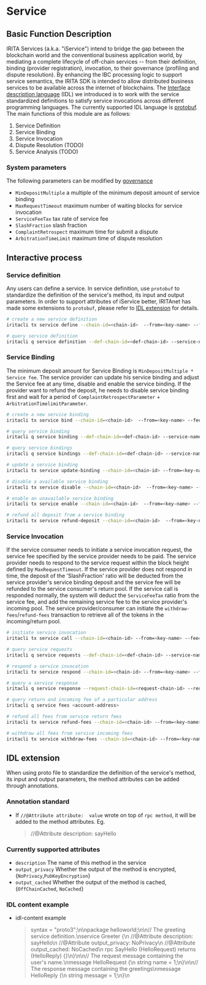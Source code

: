 # Service

## Basic Function Description

IRITA Services (a.k.a. "iService") intend to bridge the gap between the blockchain world and the conventional business application world, by mediating a complete lifecycle of off-chain services -- from their definition, binding (provider registration), invocation, to their governance (profiling and dispute resolution). By enhancing the IBC processing logic to support service semantics, the IRITA SDK is intended to allow distributed business services to be available across the internet of blockchains. The [Interface description language](https://en.wikipedia.org/wiki/Interface_description_language) (IDL) we introduced is
to work with the service standardized definitions to satisfy service invocations across different programming languages.
The currently supported IDL language is [protobuf](https://developers.google.com/protocol-buffers/). The main functions of this module are as follows:

1. Service Definition
2. Service Binding
3. Service Invocation
4. Dispute Resolution (TODO)
5. Service Analysis (TODO)

### System parameters

The following parameters can be modified by [governance](governance.md)

* `MinDepositMultiple`    a multiple of the minimum deposit amount of service binding
* `MaxRequestTimeout`     maximum number of waiting blocks for service invocation
* `ServiceFeeTax`         tax rate of service fee
* `SlashFraction`         slash fraction
* `ComplaintRetrospect`   maximum time for submit a dispute
* `ArbitrationTimeLimit`  maximum time of dispute resolution

## Interactive process

### Service definition

Any users can define a service. In service definition, use `protobuf` to standardize the definition of the service's method, its input and output parameters. In order to support attributes of iService better, IRITAnet has made some extensions to `protobuf`, please refer to [IDL extension](#idl-extension) for details.

```bash
# create a new service definition
iritacli tx service define --chain-id=<chain-id>  --from=<key-name> --fee=0.6iris --gas=100000 --service-name=<service-name> --service-description=<service-description> --author-description=<author-description> --tags=<tag1>,<tag2> --idl-content=<idl-content> --file=</***/***.proto>

# query service definition
iritacli q service definition --def-chain-id=<def-chain-id> --service-name=<service-name>
```

### Service Binding

The minimum deposit amount for Service Binding is `MinDepositMultiple * Service fee`. The service provider can update his service binding and adjust the Service fee at any time, disable and enable the service binding. If the provider want to refund the deposit, he needs to disable service binding first and wait for a period of `ComplaintRetrospectParameter` + `ArbitrationTimelimitParameter`.

```bash
# create a new service binding
iritacli tx service bind --chain-id=<chain-id>  --from=<key-name> --fee=0.3iris --service-name=<service-name> --def-chain-id=<def-chain-id> --bind-type=Local  --deposit=1000iris --prices=1iris --avg-rsp-time=10000 --usable-time=9999

# query service binding
iritacli q service binding --def-chain-id=<def-chain-id> --service-name=<service-name> --bind-chain-id=<bind-chain-id> --provider=<provider-account-address>

# query service bindings
iritacli q service bindings --def-chain-id=<def-chain-id> --service-name=<service-name>

# update a service binding
iritacli tx service update-binding --chain-id=<chain-id> --from=<key-name> --fee=0.3iris --service-name=<service-name> --def-chain-id=<def-chain-id> --bind-type=Local  --deposit=1iris --prices=1iris,2iris --avg-rsp-time=10000 --usable-time=100

# disable a available service binding
iritacli tx service disable --chain-id=<chain-id>  --from=<key-name> --fee=0.3iris --def-chain-id=<def-chain-id> --service-name=<service-name>

# enable an unavailable service binding
iritacli tx service enable --chain-id=<chain-id>  --from=<key-name> --fee=0.3iris --def-chain-id=<def-chain-id> --service-name=<service-name> --deposit=100iris

# refund all deposit from a service binding
iritacli tx service refund-deposit --chain-id=<chain-id>  --from=<key-name> --fee=0.3iris --def-chain-id=<def-chain-id> --service-name=<service-name>
```

### Service Invocation

If the service consumer needs to initiate a service invocation request, the service fee specified by the service provider needs to be paid. The service provider needs to respond to the service request within the block height defined by `MaxRequestTimeout`. If the service provider does not respond in time, the deposit of the 'SlashFraction' ratio will be deducted from the service provider's service binding deposit and the service fee will be refunded to the service consumer's return pool. If the service call is responded normally, the system will deduct the `ServiceFeeTax` ratio from the service fee, and add the remaining service fee to the service provider's incoming pool. The service provider/consumer can initiate the `withdraw-fees`/`refund-fees` transaction to retrieve all of the tokens in the incoming/return pool.

```bash
# initiate service invocation
iritacli tx service call --chain-id=<chain-id> --from=<key-name> --fee=0.3iris --def-chain-id=<def-chain-id> --service-name=<service-name> --method-id=1 --bind-chain-id=<bind-chain-id> --provider=<provider-account-address> --service-fee=1iris --request-data=<request-data>

# query service requests
iritacli q service requests --def-chain-id=<def-chain-id> --service-name=<service-name> --bind-chain-id=<bind-chain-id> --provider=<provider-account-address>

# respond a service invocation
iritacli tx service respond --chain-id=<chain-id> --from=<key-name> --fee=0.3iris --request-chain-id=<request-chain-id> --request-id=<request-id (e.g.230-130-0)> --response-data=<response-data>

# query a service response
iritacli q service response --request-chain-id=<request-chain-id> --request-id=<request-id (e.g.230-130-0)>

# query return and incoming fee of a particular address
iritacli q service fees <account-address>

# refund all fees from service return fees
iritacli tx service refund-fees --chain-id=<chain-id> --from=<key-name> --fee=0.3iris

# withdraw all fees from service incoming fees
iritacli tx service withdraw-fees --chain-id=<chain-id> --from=<key-name> --fee=0.3iris
```

## IDL extension

When using proto file to standardize the definition of the service's method, its input and output parameters, the method attributes can be added through annotations.

### Annotation standard

* If `//@Attribute attribute:  value` wrote on top of `rpc method`, it will be added to the method attributes. Eg.

    > //@Attribute description: sayHello

### Currently supported attributes

* `description` The name of this method in the service
* `output_privacy` Whether the output of the method is encrypted, {`NoPrivacy`,`PubKeyEncryption`}
* `output_cached` Whether the output of the method is cached, {`OffChainCached`, `NoCached`}

### IDL content example

* idl-content example

    > syntax = \"proto3\";\n\npackage helloworld;\n\n// The greeting service definition.\nservice Greeter {\n    //@Attribute description: sayHello\n    //@Attribute output_privacy: NoPrivacy\n    //@Attribute output_cached: NoCached\n    rpc SayHello (HelloRequest) returns (HelloReply) {}\n}\n\n// The request message containing the user's name.\nmessage HelloRequest {\n    string name = 1;\n}\n\n// The response message containing the greetings\nmessage HelloReply {\n    string message = 1;\n}\n